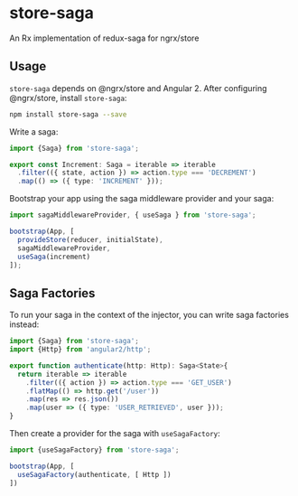 # store-saga
An Rx implementation of redux-saga for ngrx/store

## Usage
`store-saga` depends on @ngrx/store and Angular 2. After configuring @ngrx/store, install `store-saga`:

```bash
npm install store-saga --save
```

Write a saga:
```ts
import {Saga} from 'store-saga';

export const Increment: Saga = iterable => iterable
  .filter(({ state, action }) => action.type === 'DECREMENT')
  .map(() => ({ type: 'INCREMENT' }));
```

Bootstrap your app using the saga middleware provider and your saga:

```ts
import sagaMiddlewareProvider, { useSaga } from 'store-saga';

bootstrap(App, [
  provideStore(reducer, initialState),
  sagaMiddlewareProvider,
  useSaga(increment)
]);
```

## Saga Factories
To run your saga in the context of the injector, you can write saga factories instead:

```ts
import {Saga} from 'store-saga';
import {Http} from 'angular2/http';

export function authenticate(http: Http): Saga<State>{
  return iterable => iterable
    .filter(({ action }) => action.type === 'GET_USER')
    .flatMap(() => http.get('/user'))
    .map(res => res.json())
    .map(user => ({ type: 'USER_RETRIEVED', user }));
}
```

Then create a provider for the saga with `useSagaFactory`:
```ts
import {useSagaFactory} from 'store-saga';

bootstrap(App, [
  useSagaFactory(authenticate, [ Http ])
])
```
